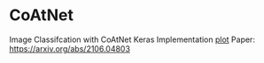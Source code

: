 # CoAtNet
 Image Classifcation with CoAtNet Keras Implementation
[plot](https://github.com/Keremm1/CoAtNet/assets/113975041/8d406848-ed70-4961-9eff-19050d468731)
Paper: https://arxiv.org/abs/2106.04803
